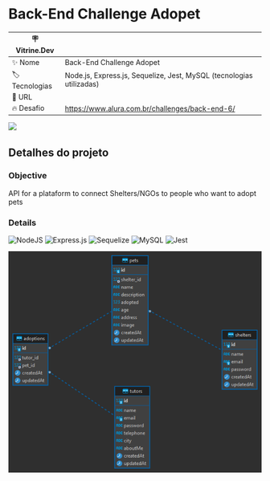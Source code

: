 
# Back-End Challenge Adopet

| :placard: Vitrine.Dev |     |
| -------------  | --- |
| :sparkles: Nome        | Back-End Challenge Adopet
| :label: Tecnologias | Node.js, Express.js, Sequelize, Jest, MySQL (tecnologias utilizadas)
| :rocket: URL         | 
| :fire: Desafio     | https://www.alura.com.br/challenges/back-end-6/

<!-- Inserir imagem com a #vitrinedev ao final do link -->
![](https://via.placeholder.com/1200x500.png?text=imagem+lindona+do+meu+projeto#vitrinedev)

## Detalhes do projeto

### Objective
API for a plataform to connect Shelters/NGOs to people who want to adopt pets

### Details
![NodeJS](https://img.shields.io/badge/node.js-6DA55F?style=for-the-badge&logo=node.js&logoColor=white)
![Express.js](https://img.shields.io/badge/express.js-%23404d59.svg?style=for-the-badge&logo=express&logoColor=%2361DAFB)
![Sequelize](https://img.shields.io/badge/Sequelize-52B0E7?style=for-the-badge&logo=Sequelize&logoColor=white)
![MySQL](https://img.shields.io/badge/mysql-%2300f.svg?style=for-the-badge&logo=mysql&logoColor=white)
![Jest](https://img.shields.io/badge/-jest-%23C21325?style=for-the-badge&logo=jest&logoColor=white)

![alt text](https://github.com/thisantm/desafio-back-end-adopet/blob/master/images/adopet.png?raw=true)
